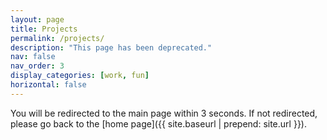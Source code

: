 ```yaml
---
layout: page
title: Projects
permalink: /projects/
description: "This page has been deprecated."
nav: false
nav_order: 3
display_categories: [work, fun]
horizontal: false
---
```


You will be redirected to the main page within 3 seconds. If not redirected, please go back to the [home page]({{ site.baseurl | prepend: site.url }}).